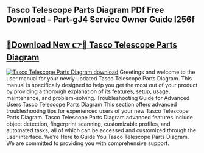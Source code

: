 ## Tasco Telescope Parts Diagram PDf Free Download - Part-gJ4 Service Owner Guide I256f

# <h2><a href="http://dfne5v.blite.top/?on=Tasco+Telescope+Parts+Diagram">🔗Download New 👉🔴 Tasco Telescope Parts Diagram</a></h2>

[![Tasco Telescope Parts Diagram download](https://i.imgur.com/lujVjoI.png)](http://dfne5v.blite.top/?on=Tasco+Telescope+Parts+Diagram)
Greetings and welcome to the user manual for your newly updated Tasco Telescope Parts Diagram. This manual is specifically designed to help you get the most out of your product by providing a thorough explanation of its features, setup, usage, maintenance, and problem-solving. Troubleshooting Guide for Advanced Users Tasco Telescope Parts Diagram This section offers advanced troubleshooting tips for experienced users of your new Tasco Telescope Parts Diagram. Tasco Telescope Parts Diagram advanced features include object detection, fingerprint scanning, customizable profiles, and automated tasks, all of which can be accessed and customized through the user interface. We're Here to Guide You Tasco Telescope Parts Diagram. We are committed to providing you with comprehensive support.

